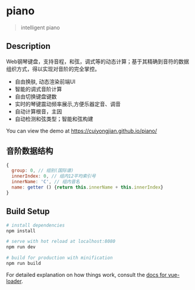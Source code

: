 # piano

> intelligent piano


## Description
Web钢琴键盘，支持音程，和弦，调式等的动态计算；基于其精确到音符的数据组织方式，得以实现对音阶的完全掌控。

* 自由换肤, 动态渲染前端UI
* 智能的调式音阶计算
* 自由切换键盘键数
* 实时的琴键震动频率展示,方便乐器定音、调音
* 自动计算根音，主因
* 自动检测和弦类型；智能和弦构建

You can view the demo at <https://cuiyongjian.github.io/piano/>


## 音阶数据结构
``` javascript
{
  group: 0, // 组别(国际谱)
  innerIndex: 0, // 组内12平均索引号
  innerName: 'C', // 组内音名
  name: getter () {return this.innerName + this.innerIndex}
}
```

## Build Setup

``` bash
# install dependencies
npm install

# serve with hot reload at localhost:8080
npm run dev

# build for production with minification
npm run build
```

For detailed explanation on how things work, consult the [docs for vue-loader](http://vuejs.github.io/vue-loader).
